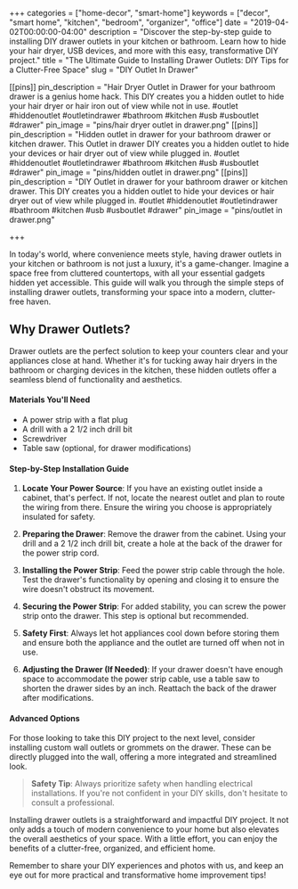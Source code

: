 +++
categories = ["home-decor", "smart-home"]
keywords = ["decor", "smart home", "kitchen", "bedroom", "organizer", "office"]
date = "2019-04-02T00:00:00-04:00"
description = "Discover the step-by-step guide to installing DIY drawer outlets in your kitchen or bathroom. Learn how to hide your hair dryer, USB devices, and more with this easy, transformative DIY project."
title = "The Ultimate Guide to Installing Drawer Outlets: DIY Tips for a Clutter-Free Space"
slug = "DIY Outlet In Drawer"

[[pins]]
pin_description = "Hair Dryer Outlet in Drawer for your bathroom drawer is a genius home hack. This DIY creates you a hidden outlet to hide your hair dryer or hair iron out of view while not in use. #outlet #hiddenoutlet #outletindrawer #bathroom #kitchen #usb #usboutlet #drawer"
pin_image = "pins/hair dryer outlet in drawer.png"
[[pins]]
pin_description = "Hidden outlet in drawer for your bathroom drawer or kitchen drawer. This Outlet in drawer DIY creates you a hidden outlet to hide your devices or hair dryer out of view while plugged in. #outlet #hiddenoutlet #outletindrawer #bathroom #kitchen #usb #usboutlet #drawer"
pin_image = "pins/hidden outlet in drawer.png"
[[pins]]
pin_description = "DIY Outlet in drawer for your bathroom drawer or kitchen drawer. This DIY creates you a hidden outlet to hide your devices or hair dryer out of view while plugged in. #outlet #hiddenoutlet #outletindrawer #bathroom #kitchen #usb #usboutlet #drawer"
pin_image = "pins/outlet in drawer.png"

+++


In today's world, where convenience meets style, having drawer outlets in your kitchen or bathroom is not just a luxury, it's a game-changer. Imagine a space free from cluttered countertops, with all your essential gadgets hidden yet accessible. This guide will walk you through the simple steps of installing drawer outlets, transforming your space into a modern, clutter-free haven.

## Why Drawer Outlets?

Drawer outlets are the perfect solution to keep your counters clear and your appliances close at hand. Whether it's for tucking away hair dryers in the bathroom or charging devices in the kitchen, these hidden outlets offer a seamless blend of functionality and aesthetics.

#### Materials You'll Need

- A power strip with a flat plug
- A drill with a 2 1/2 inch drill bit
- Screwdriver
- Table saw (optional, for drawer modifications)

#### Step-by-Step Installation Guide

1. **Locate Your Power Source**: 
If you have an existing outlet inside a cabinet, that's perfect. If not, locate the nearest outlet and plan to route the wiring from there. Ensure the wiring you choose is appropriately insulated for safety.

2. **Preparing the Drawer**: 
Remove the drawer from the cabinet. Using your drill and a 2 1/2 inch drill bit, create a hole at the back of the drawer for the power strip cord.

3. **Installing the Power Strip**: 
Feed the power strip cable through the hole. Test the drawer's functionality by opening and closing it to ensure the wire doesn't obstruct its movement.

4. **Securing the Power Strip**: 
For added stability, you can screw the power strip onto the drawer. This step is optional but recommended.

5. **Safety First**: 
Always let hot appliances cool down before storing them and ensure both the appliance and the outlet are turned off when not in use.

6. **Adjusting the Drawer (If Needed)**: 
If your drawer doesn't have enough space to accommodate the power strip cable, use a table saw to shorten the drawer sides by an inch. Reattach the back of the drawer after modifications.

#### Advanced Options

For those looking to take this DIY project to the next level, consider installing custom wall outlets or grommets on the drawer. These can be directly plugged into the wall, offering a more integrated and streamlined look.

> **Safety Tip**: Always prioritize safety when handling electrical installations. If you're not confident in your DIY skills, don't hesitate to consult a professional.


Installing drawer outlets is a straightforward and impactful DIY project. It not only adds a touch of modern convenience to your home but also elevates the overall aesthetics of your space. With a little effort, you can enjoy the benefits of a clutter-free, organized, and efficient home.

Remember to share your DIY experiences and photos with us, and keep an eye out for more practical and transformative home improvement tips!